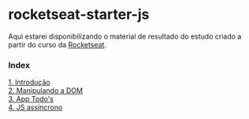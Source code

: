 # rocketseat-starter-js
Aqui estarei disponibilizando o material de resultado do estudo criado a partir do curso da <a href="https://rocketseat.com.br/">Rocketseat</a>.

### Index
<a href="https://github.com/edn9/rocketseat-starter-js/tree/master/mod1">1. Introdução</a>
<br><a href="https://github.com/edn9/rocketseat-starter-js/tree/master/mod2">2. Manipulando a DOM</a>
<br><a href="https://github.com/edn9/rocketseat-starter-js/tree/master/mod3">3. App Todo's</a>
<br><a href="https://github.com/edn9/rocketseat-starter-js/tree/master/mod4">4. JS assíncrono</a>
